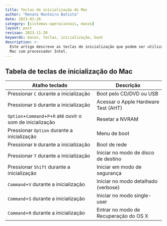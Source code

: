 ```yaml
---
title: Teclas de inicialização do Mac
author: "Renato Monteiro Batista"
date: 2023-03-26
category: [sistemas-operacionais, macos]
layout: post
revisao: 2023-11-20
keywords: macos, teclas, inicialização, boot
description: >-
  Este artigo descreve as teclas de inicialização que podem ser utilizadas em um
  Mac com processador Intel.
---
```


## Tabela de teclas de inicialização do Mac

| Atalho teclado                                              | Descrição                             |
| ----------------------------------------------------------- | ------------------------------------- |
| Pressionar `C` durante a inicialização                      | Boot pelo CD/DVD ou USB               |
| Pressionar `D` durante a inicialização                      | Acessar o Apple Hardware Test (AHT)   |
| `Option`+`Command`+`P`+`R` até ouvir o som de inicialização | Resetar a NVRAM                       |
| Pressionar `Option` durante a inicialização                 | Menu de boot                          |
| Pressionar `N` durante a inicialização                      | Boot de rede                          |
| Pressionar `T` durante a inicialização                      | Iniciar no modo de disco de destino   |
| Pressionar `Shift` durante a inicialização                  | Iniciar em modo de segurança          |
| `Command`+`V` durante a inicialização                       | Iniciar no modo detalhado (verbose)   |
| `Command`+`S` durante a inicialização                       | Iniciar no modo single-user           |
| `Command`+`R` durante a inicialização                       | Entrar no modo de Recuperação do OS X |

